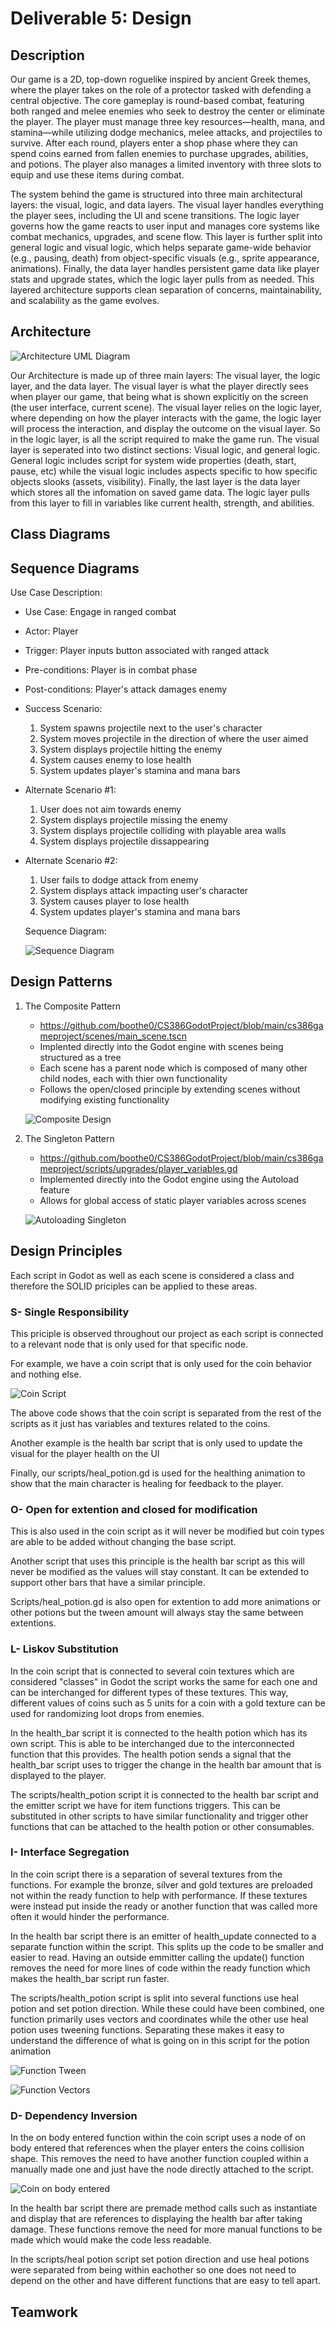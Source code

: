 # Deliverable 5: Design

## Description
Our game is a 2D, top-down roguelike inspired by ancient Greek themes, where the player takes on the role of a protector tasked with defending a central objective. The core gameplay is round-based combat, featuring both ranged and melee enemies who seek to destroy the center or eliminate the player. The player must manage three key resources—health, mana, and stamina—while utilizing dodge mechanics, melee attacks, and projectiles to survive. After each round, players enter a shop phase where they can spend coins earned from fallen enemies to purchase upgrades, abilities, and potions. The player also manages a limited inventory with three slots to equip and use these items during combat.

The system behind the game is structured into three main architectural layers: the visual, logic, and data layers. The visual layer handles everything the player sees, including the UI and scene transitions. The logic layer governs how the game reacts to user input and manages core systems like combat mechanics, upgrades, and scene flow. This layer is further split into general logic and visual logic, which helps separate game-wide behavior (e.g., pausing, death) from object-specific visuals (e.g., sprite appearance, animations). Finally, the data layer handles persistent game data like player stats and upgrade states, which the logic layer pulls from as needed. This layered architecture supports clean separation of concerns, maintainability, and scalability as the game evolves.

## Architecture
![Architecture UML Diagram](https://i.imgur.com/QcrGifk.png)

Our Architecture is made up of three main layers: The visual layer, the logic layer, and the data layer. The visual layer is what the player directly sees when player our game, that being what is shown explicitly on the screen (the user interface, current scene). The visual layer relies on the logic layer, where depending on how the player interacts with the game, the logic layer will process the interaction, and display the outcome on the visual layer. So in the logic layer, is all the script required to make the game run. The visual layer is seperated into two distinct sections: Visual logic, and general logic. General logic includes script for system wide properties (death, start, pause, etc) while the visual logic includes aspects specific to how specific objects slooks (assets, visibility). Finally, the last layer is the data layer which stores all the infomation on saved game data. The logic layer pulls from this layer to fill in variables like current health, strength, and abilities. 

## Class Diagrams

## Sequence Diagrams

Use Case Description: 
- Use Case: Engage in ranged combat
- Actor: Player
- Trigger: Player inputs button associated with ranged attack
- Pre-conditions: Player is in combat phase
- Post-conditions: Player's attack damages enemy
- Success Scenario:
   1. System spawns projectile next to the user's character
   2. System moves projectile in the direction of where the user aimed
   3. System displays projectile hitting the enemy
   4. System causes enemy to lose health
   5. System updates player's stamina and mana bars
- Alternate Scenario #1:
   1. User does not aim towards enemy
   2. System displays projectile missing the enemy
   3. System displays projectile colliding with playable area walls
   4. System displays projectile dissappearing
- Alternate Scenario #2:
   1. User fails to dodge attack from enemy
   2. System displays attack impacting user's character
   3. System causes player to lose health
   4. System updates player's stamina and mana bars

  Sequence Diagram:

  ![Sequence Diagram](https://i.imgur.com/AHr18EU.png)

## Design Patterns
1. The Composite Pattern
   - https://github.com/boothe0/CS386GodotProject/blob/main/cs386gameproject/scenes/main_scene.tscn
   - Implented directly into the Godot engine with scenes being structured as a tree
   - Each scene has a parent node which is composed of many other child nodes, each with thier own functionality
   - Follows the open/closed principle by extending scenes without modifying existing functionality

   ![Composite Design](https://i.imgur.com/iQ7nSOh.png)

2. The Singleton Pattern
   - https://github.com/boothe0/CS386GodotProject/blob/main/cs386gameproject/scripts/upgrades/player_variables.gd
   - Implemented directly into the Godot engine using the Autoload feature
   - Allows for global access of static player variables across scenes

   ![Autoloading Singleton](https://i.imgur.com/5arA4lm.png)

## Design Principles

Each script in Godot as well as each scene is considered a class and therefore the SOLID priciples can be applied to these 
areas. 

### S- Single Responsibility
This priciple is observed throughout our project as each script is connected to a relevant node that is only used for that specific node. 

For example, we have a coin script that is only used for the coin behavior and nothing else. 

![Coin Script](https://i.imgur.com/3x2CLik.png)

The above code shows that the coin script is separated from the rest of the scripts as it just has variables and textures related to the coins.

Another example is the health bar script that is only used to update the visual for the player health on the UI

Finally, our scripts/heal_potion.gd is used for the healthing animation to show that the main character is healing for feedback to the player.

### O- Open for extention and closed for modification

This is also used in the coin script as it will never be modified but coin types are able to be added without changing the base script.

Another script that uses this principle is the health bar script as this will never be modified as the values will stay constant. It can be 
extended to support other bars that have a similar principle.

Scripts/heal_potion.gd is also open for extention to add more animations or other potions but the tween amount will always
stay the same between extentions.

### L- Liskov Substitution

In the coin script that is connected to several coin textures which are considered "classes" in Godot the script works the same for each one
and can be interchanged for different types of these textures. This way, different values of coins such as 5 units for a coin with a gold texture
can be used for randomizing loot drops from enemies. 

In the health_bar script it is connected to the health potion which has its own script. This is able to be interchanged due to the 
interconnected function that this provides. The health potion sends a signal that the health_bar script uses to trigger the change in the health bar 
amount that is displayed to the player.

The scripts/health_potion script it is connected to the health bar script and the emitter script we have for item functions triggers. This can be 
substituted in other scripts to have similar functionality and trigger other functions that can be attached to the health potion or other consumables.

### I- Interface Segregation

In the coin script there is a separation of several textures from the functions. For example the bronze, silver and gold textures are preloaded 
not within the ready function to help with performance. If these textures were instead put inside the ready or another function that was called more often
it would hinder the performance.

In the health bar script there is an emitter of health_update connected to a separate function within the script. This splits up the code to be 
smaller and easier to read. Having an outside emmitter calling the update() function removes the need for more lines of code within the ready function
which makes the health_bar script run faster.

The scripts/health_potion script is split into several functions use heal potion and set potion direction. While these could have been combined,
one function primarily uses vectors and coordinates while the other use heal potion uses tweening functions. Separating these makes it easy to 
understand the difference of what is going on in this script for the potion animation

![Function Tween](https://i.imgur.com/e3SU7mP.png)

![Function Vectors](https://i.imgur.com/D7UBDyW.png)

### D- Dependency Inversion

In the on body entered function within the coin script uses a node of on body entered that references when the player enters the coins 
collision shape. This removes the need to have another function coupled within a manually made one and just have the node directly attached to the script.

![Coin on body entered](https://i.imgur.com/elH5vq6.png)

In the health bar script there are premade method calls such as instantiate and display that are references to displaying the health bar after taking
damage. These functions remove the need for more manual functions to be made which would make the code less readable. 

In the scripts/heal potion script set potion direction and use heal potions were separated from being within eachother so one does not need
to depend on the other and have different functions that are easy to tell apart.

## Teamwork

